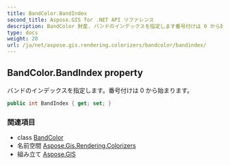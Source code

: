 ```yaml
---
title: BandColor.BandIndex
second_title: Aspose.GIS for .NET API リファレンス
description: BandColor 財産. バンドのインデックスを指定します番号付けは 0 から始まります
type: docs
weight: 20
url: /ja/net/aspose.gis.rendering.colorizers/bandcolor/bandindex/
---
```

## BandColor.BandIndex property

バンドのインデックスを指定します。番号付けは 0 から始まります。

```csharp
public int BandIndex { get; set; }
```

### 関連項目

* class [BandColor](../)
* 名前空間 [Aspose.Gis.Rendering.Colorizers](../../bandcolor/)
* 組み立て [Aspose.GIS](../../../)


